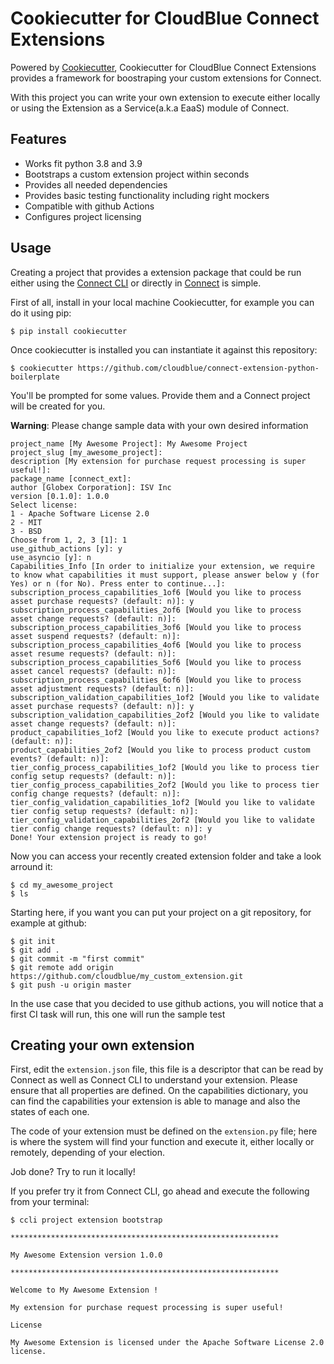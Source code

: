 # Cookiecutter for CloudBlue Connect Extensions  
  
Powered by [Cookiecutter](https://github.com/cookiecutter/cookiecutter), Cookiecutter for CloudBlue Connect Extensions provides a framework for boostraping your custom extensions for Connect.

With this project you can write your own extension to execute either locally or using the Extension as a Service(a.k.a EaaS) module of Connect.

## Features

* Works fit python 3.8 and 3.9
* Bootstraps a custom extension project within seconds
* Provides all needed dependencies
* Provides basic testing functionality including right mockers
* Compatible with github Actions
* Configures project licensing

## Usage

Creating a project that provides a extension package that could be run either using the [Connect CLI](https://github.com/cloudblue/connect-cli) or directly in [Connect](https://connect.cloudblue.com) is simple.

First of all, install in your local machine Cookiecutter, for example you can do it using pip:

	$ pip install cookiecutter

Once cookiecutter is installed you can instantiate it against this repository:

	$ cookiecutter https://github.com/cloudblue/connect-extension-python-boilerplate
 
 You'll be prompted for some values. Provide them and a Connect project will be created for you.

**Warning**: Please change sample data with your own desired information

	project_name [My Awesome Project]: My Awesome Project
	project_slug [my_awesome_project]:
	description [My extension for purchase request processing is super useful!]:
	package_name [connect_ext]:
	author [Globex Corporation]: ISV Inc
	version [0.1.0]: 1.0.0
	Select license:
	1 - Apache Software License 2.0
	2 - MIT
	3 - BSD
	Choose from 1, 2, 3 [1]: 1
	use_github_actions [y]: y
	use_asyncio [y]: n
	Capabilities_Info [In order to initialize your extension, we require to know what capabilities it must support, please answer below y (for Yes) or n (for No). Press enter to continue...]: 
	subscription_process_capabilities_1of6 [Would you like to process asset purchase requests? (default: n)]: y
	subscription_process_capabilities_2of6 [Would you like to process asset change requests? (default: n)]: 
	subscription_process_capabilities_3of6 [Would you like to process asset suspend requests? (default: n)]: 
	subscription_process_capabilities_4of6 [Would you like to process asset resume requests? (default: n)]: 
	subscription_process_capabilities_5of6 [Would you like to process asset cancel requests? (default: n)]: 
	subscription_process_capabilities_6of6 [Would you like to process asset adjustment requests? (default: n)]: 
	subscription_validation_capabilities_1of2 [Would you like to validate asset purchase requests? (default: n)]: y
	subscription_validation_capabilities_2of2 [Would you like to validate asset change requests? (default: n)]: 
	product_capabilities_1of2 [Would you like to execute product actions? (default: n)]: 
	product_capabilities_2of2 [Would you like to process product custom events? (default: n)]: 
	tier_config_process_capabilities_1of2 [Would you like to process tier config setup requests? (default: n)]: 
	tier_config_process_capabilities_2of2 [Would you like to process tier config change requests? (default: n)]: 
	tier_config_validation_capabilities_1of2 [Would you like to validate tier config setup requests? (default: n)]: 
	tier_config_validation_capabilities_2of2 [Would you like to validate tier config change requests? (default: n)]: y
	Done! Your extension project is ready to go!

Now you can access your recently created extension folder and take a look arround it:

	$ cd my_awesome_project
	$ ls

Starting here, if you want you can put your project on a git repository, for example at github:

	$ git init
	$ git add .
	$ git commit -m "first commit"
	$ git remote add origin https://github.com/cloudblue/my_custom_extension.git
	$ git push -u origin master

In the use case that you decided to use github actions, you will notice that a first CI task will run, this one will run the sample test

## Creating your own extension

First, edit the `extension.json` file, this file is a descriptor that can be read by Connect as well as Connect CLI to understand your extension. Please ensure that all properties are defined. On the capabilities dictionary, you can find the capabilities your extension is able to manage and also the states of each one.

The code of your extension must be defined on the `extension.py` file; here is where the system will find your function and execute it, either locally or remotely, depending of your election.

Job done? Try to run it locally!

If you prefer try it from Connect CLI, go ahead and execute the following from your terminal:

	$ ccli project extension bootstrap

	************************************************************

	My Awesome Extension version 1.0.0

	************************************************************

	Welcome to My Awesome Extension !

	My extension for purchase request processing is super useful!

	License

	My Awesome Extension is licensed under the Apache Software License 2.0 license.
